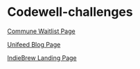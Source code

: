 # Codewell-challenges

[Commune Waitlist Page](https://www.codewell.cc/challenges/608d9565747bad001532bd64)

[Unifeed Blog Page](https://www.codewell.cc/challenges/608d9d5c747bad001532bd7c)

[IndieBrew Landing Page](https://www.codewell.cc/challenges/608aca51650dff001599e8f9)
